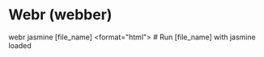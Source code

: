 # Webr (webber) #

webr jasmine [file_name] <format="html">       # Run [file_name] with jasmine loaded